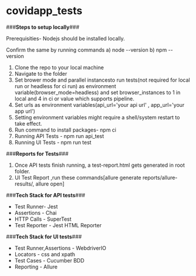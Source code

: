 # covidapp_tests

###**Steps to setup locally**###

Prerequisities- Nodejs should be installed locally.

Confirm the same by running commands
a) node --version
b) npm --version

1) Clone the repo to your local machine
2) Navigate to the folder
3) Set brower mode and parallel instancesto run tests(not required for local run or headless for ci run) as environment variable(browser_mode=headless) and set browser_instances to 1 in local and 4 in ci or value which supports pipeline.
4) Set urls as environment variables(api_url='your api url' , app_url='your app url')
5) Setting environment variables might require a shell/system restart to take effect.
6) Run command to install packages- npm ci
7) Running API Tests - npm run api_test
8) Running UI Tests - npm run test

###**Reports for Tests**###

1) Once API tests finish running, a test-report.html gets generated in root folder.
2) UI Test Report ,run these commands[allure generate reports/allure-results/, allure open]

###**Tech Stack for API tests**###

* Test Runner- Jest
* Assertions - Chai
* HTTP Calls - SuperTest
* Test Reporter - Jest HTML Reporter

###**Tech Stack for UI tests**###

* Test Runner,Assertions - WebdriverIO
* Locators - css and xpath
* Test Cases - Cucumber BDD
* Reporting - Allure
